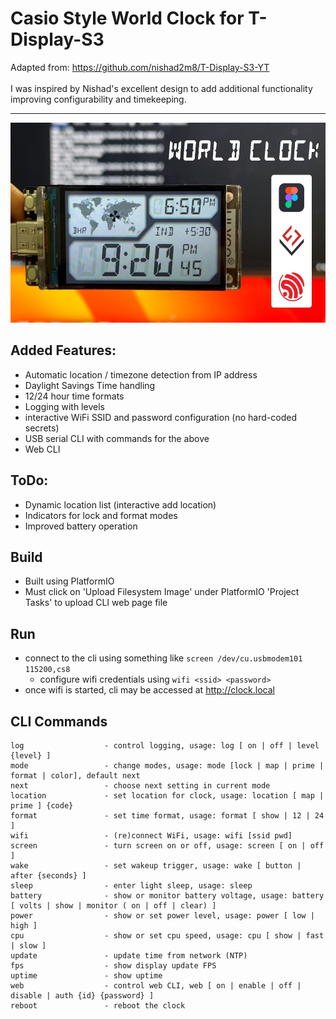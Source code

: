 # Casio Style World Clock for T-Display-S3
Adapted from: https://github.com/nishad2m8/T-Display-S3-YT  
\
I was inspired by Nishad's excellent design to add additional functionality improving configurability and timekeeping.  

---
<img src="Assets/02-Casio-Style-World-Clock.jpg" width="640" height="320">

## Added Features:
- Automatic location / timezone detection from IP address
- Daylight Savings Time handling
- 12/24 hour time formats
- Logging with levels
- interactive WiFi SSID and password configuration (no hard-coded secrets)
- USB serial CLI with commands for the above
- Web CLI


## ToDo:
- Dynamic location list (interactive add location)
- Indicators for lock and format modes
- Improved battery operation

## Build
- Built using PlatformIO
- Must click on 'Upload Filesystem Image' under PlatformIO 'Project Tasks' to upload CLI web page file

## Run
- connect to the cli using something like `screen /dev/cu.usbmodem101 115200,cs8`
    - configure wifi credentials using `wifi <ssid> <password>`
- once wifi is started, cli may be accessed at http://clock.local

## CLI Commands
```
log                  - control logging, usage: log [ on | off | level {level} ]
mode                 - change modes, usage: mode [lock | map | prime | format | color], default next
next                 - choose next setting in current mode
location             - set location for clock, usage: location [ map | prime ] {code}
format               - set time format, usage: format [ show | 12 | 24 ]
wifi                 - (re)connect WiFi, usage: wifi [ssid pwd]
screen               - turn screen on or off, usage: screen [ on | off ]
wake                 - set wakeup trigger, usage: wake [ button | after {seconds} ]
sleep                - enter light sleep, usage: sleep
battery              - show or monitor battery voltage, usage: battery [ volts | show | monitor ( on | off | clear) ]
power                - show or set power level, usage: power [ low | high ]
cpu                  - show or set cpu speed, usage: cpu [ show | fast | slow ]
update               - update time from network (NTP)
fps                  - show display update FPS
uptime               - show uptime
web                  - control web CLI, web [ on | enable | off | disable | auth {id} {password} ]
reboot               - reboot the clock
```
